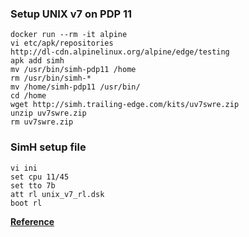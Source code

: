 ### Setup UNIX v7 on PDP 11

    docker run --rm -it alpine
    vi etc/apk/repositories
    http://dl-cdn.alpinelinux.org/alpine/edge/testing
    apk add simh
    mv /usr/bin/simh-pdp11 /home
    rm /usr/bin/simh-*
    mv /home/simh-pdp11 /usr/bin/
    cd /home
    wget http://simh.trailing-edge.com/kits/uv7swre.zip
    unzip uv7swre.zip
    rm uv7swre.zip
    
### SimH setup file

    vi ini
    set cpu 11/45
    set tto 7b
    att rl unix_v7_rl.dsk
    boot rl
    
**[Reference](http://www.jdpressman.com/2015/11/27/how-to-emulate-unix-v7-using-SIMH-(2015).html)**
